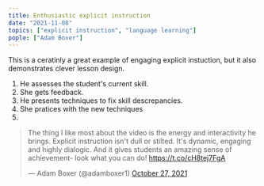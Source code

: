 ```yaml
---
title: Enthusiastic explicit instruction
date: "2021-11-08"
topics: ["explicit instruction", "language learning"]
pople: ["Adam Boxer"]
---
```


This is a ceratinly a great example of engaging explicit instuction, but it also demonstrates clever lesson design. 

1. He assesses the student's current skill. 
2. She gets feedback. 
3. He presents techniques to fix skill descrepancies.
4. She pratices with the new techniques
5. 

<blockquote class="twitter-tweet"><p lang="en" dir="ltr">The thing I like most about the video is the energy and interactivity he brings. Explicit instruction isn&#39;t dull or stilted. It&#39;s dynamic, engaging and highly dialogic. And it gives students an amazing sense of achievement- look what you can do! <a href="https://t.co/cH8tej7FgA">https://t.co/cH8tej7FgA</a></p>&mdash; Adam Boxer (@adamboxer1) <a href="https://twitter.com/adamboxer1/status/1453400746792259587?ref_src=twsrc%5Etfw">October 27, 2021</a></blockquote>
